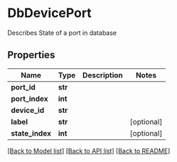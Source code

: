 # DbDevicePort

Describes State of a port in database

## Properties
Name | Type | Description | Notes
------------ | ------------- | ------------- | -------------
**port_id** | **str** |  | 
**port_index** | **int** |  | 
**device_id** | **str** |  | 
**label** | **str** |  | [optional] 
**state_index** | **int** |  | [optional] 

[[Back to Model list]](../README.md#documentation-for-models) [[Back to API list]](../README.md#documentation-for-api-endpoints) [[Back to README]](../README.md)


